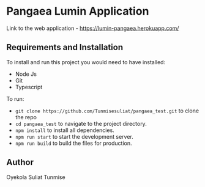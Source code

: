 # Pangaea Lumin Application

Link to the web application - https://lumin-pangaea.herokuapp.com/

## Requirements and Installation

To install and run this project you would need to have installed:

- Node Js
- Git
- Typescript

To run:

- `git clone https://github.com/Tunmisesuliat/pangaea_test.git` to clone the repo
- `cd pangaea_test` to navigate to the project directory.
- `npm install` to install all dependencies.
- `npm run start` to start the development server.
- `npm run build` to build the files for production.



## Author

Oyekola Suliat Tunmise
